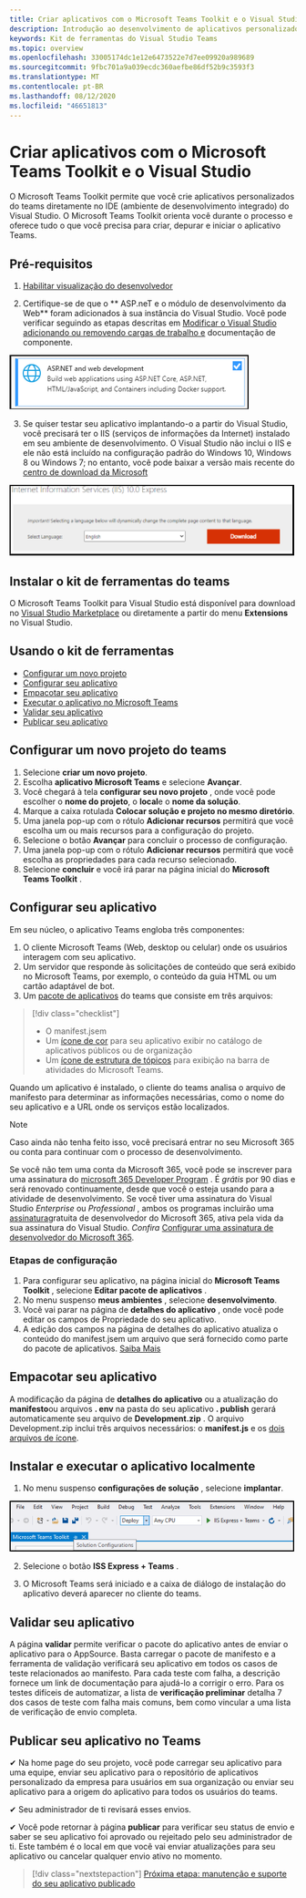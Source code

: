 ```yaml
---
title: Criar aplicativos com o Microsoft Teams Toolkit e o Visual Studio
description: Introdução ao desenvolvimento de aplicativos personalizados de grande parte diretamente no Visual Studio com o Microsoft Teams Toolkit
keywords: Kit de ferramentas do Visual Studio Teams
ms.topic: overview
ms.openlocfilehash: 33005174dc1e12e6473522e7d7ee09920a989689
ms.sourcegitcommit: 9fbc701a9a039ecdc360aefbe86df52b9c3593f3
ms.translationtype: MT
ms.contentlocale: pt-BR
ms.lasthandoff: 08/12/2020
ms.locfileid: "46651813"
---
```

# <a name="build-apps-with-the-microsoft-teams-toolkit-and-visual-studio"></a>Criar aplicativos com o Microsoft Teams Toolkit e o Visual Studio

O Microsoft Teams Toolkit permite que você crie aplicativos personalizados do teams diretamente no IDE (ambiente de desenvolvimento integrado) do Visual Studio. O Microsoft Teams Toolkit orienta você durante o processo e oferece tudo o que você precisa para criar, depurar e iniciar o aplicativo Teams.

## <a name="prerequisites"></a>Pré-requisitos

1. [Habilitar visualização do desenvolvedor](../resources/dev-preview/developer-preview-intro.md#enable-developer-preview)

1. Certifique-se de que o ** <span>ASP.ne</span>T e o módulo de desenvolvimento da Web** foram adicionados à sua instância do Visual Studio. Você pode verificar seguindo as etapas descritas em [Modificar o Visual Studio adicionando ou removendo cargas de trabalho e](/visualstudio/install/modify-visual-studio?view=vs-2019) documentação de componente.

![módulo asp.net do Visual Studio](../assets/images/visual-studio-web-dev-module.png)

3. Se quiser testar seu aplicativo implantando-o a partir do Visual Studio, você precisará ter o IIS (serviços de informações da Internet) instalado em seu ambiente de desenvolvimento. O Visual Studio não inclui o IIS e ele não está incluído na configuração padrão do Windows 10, Windows 8 ou Windows 7; no entanto, você pode baixar a versão mais recente do [centro de download da Microsoft](https://www.microsoft.com/download/details.aspx?id=48264.)

![Exibição da página de download do IIS](../assets/images/iis.png)

## <a name="install-the-teams-toolkit"></a>Instalar o kit de ferramentas do teams

O Microsoft Teams Toolkit para Visual Studio está disponível para download no [Visual Studio Marketplace](https://marketplace.visualstudio.com/items?itemName=TeamsDevApp.vsteamstemplate) ou diretamente a partir do menu **Extensions** no Visual Studio.

## <a name="using-the-toolkit"></a>Usando o kit de ferramentas

- [Configurar um novo projeto](#set-up-a-new-teams-project)
- [Configurar seu aplicativo](#configure-your-app)
- [Empacotar seu aplicativo](#package-your-app)
- [Executar o aplicativo no Microsoft Teams](#install-and-run-your-app-locally)
- [Validar seu aplicativo](#validate-your-app)
- [Publicar seu aplicativo](#publish-your-app-to-teams)

## <a name="set-up-a-new-teams-project"></a>Configurar um novo projeto do teams

1. Selecione **criar um novo projeto**.
1. Escolha **aplicativo Microsoft Teams** e selecione **Avançar**.
1. Você chegará à tela **configurar seu novo projeto** , onde você pode escolher o **nome do projeto**, o **local**e o **nome da solução**.
1. Marque a caixa rotulada **Colocar solução e projeto no mesmo diretório**.
1. Uma janela pop-up com o rótulo **Adicionar recursos** permitirá que você escolha um ou mais recursos para a configuração do projeto.
1. Selecione o botão **Avançar** para concluir o processo de configuração.
1. Uma janela pop-up com o rótulo **Adicionar recursos** permitirá que você escolha as propriedades para cada recurso selecionado.
1. Selecione **concluir** e você irá parar na página inicial do **Microsoft Teams Toolkit** .

## <a name="configure-your-app"></a>Configurar seu aplicativo

Em seu núcleo, o aplicativo Teams engloba três componentes:

  1. O cliente Microsoft Teams (Web, desktop ou celular) onde os usuários interagem com seu aplicativo.
  1. Um servidor que responde às solicitações de conteúdo que será exibido no Microsoft Teams, por exemplo, o conteúdo da guia HTML ou um cartão adaptável de bot.
  1. Um [pacote de aplicativos](/concepts/build-and-test/apps-package.md) do teams que consiste em três arquivos:

  > [!div class="checklist"]
  >
  > - O manifest.jsem
  > - Um [ícone de cor](../resources/schema/manifest-schema.md#icons) para seu aplicativo exibir no catálogo de aplicativos públicos ou de organização
 > - Um [ícone de estrutura de tópicos](../resources/schema/manifest-schema.md#icons) para exibição na barra de atividades do Microsoft Teams.

Quando um aplicativo é instalado, o cliente do teams analisa o arquivo de manifesto para determinar as informações necessárias, como o nome do seu aplicativo e a URL onde os serviços estão localizados.

> [!NOTE]
>Caso ainda não tenha feito isso, você precisará entrar no seu Microsoft 365 ou conta para continuar com o processo de desenvolvimento.
>
> Se você não tem uma conta da Microsoft 365, você pode se inscrever para uma assinatura do [microsoft 365 Developer Program](https://developer.microsoft.com/microsoft-365/dev-program) . É *grátis* por 90 dias e será renovado continuamente, desde que você o esteja usando para a atividade de desenvolvimento. Se você tiver uma assinatura do Visual Studio *Enterprise* ou *Professional* , ambos os programas incluirão uma [assinatura](https://aka.ms/MyVisualStudioBenefits)gratuita de desenvolvedor do Microsoft 365, ativa pela vida da sua assinatura do Visual Studio. *Confira* [Configurar uma assinatura de desenvolvedor do Microsoft 365](https://docs.microsoft.com/office/developer-program/office-365-developer-program-get-started).
>

### <a name="configuration-steps"></a>Etapas de configuração

1. Para configurar seu aplicativo, na página inicial do **Microsoft Teams Toolkit** , selecione **Editar pacote de aplicativos** .
1. No menu suspenso **meus ambientes** , selecione **desenvolvimento**.
1. Você vai parar na página de **detalhes do aplicativo** , onde você pode editar os campos de Propriedade do seu aplicativo.
1. A edição dos campos na página de detalhes do aplicativo atualiza o conteúdo do manifest.jsem um arquivo que será fornecido como parte do pacote de aplicativos. [Saiba Mais](https://aka.ms/teams-toolkit-manifest)

## <a name="package-your-app"></a>Empacotar seu aplicativo

A modificação da página de **detalhes do aplicativo** ou a atualização do **manifesto**ou arquivos **. env** na pasta do seu aplicativo **. publish** gerará automaticamente seu arquivo de **Development.zip** . O arquivo Development.zip inclui três arquivos necessários: o **manifest.js** e os [dois arquivos de ícone](../concepts/build-and-test/apps-package.md#icons).

## <a name="install-and-run-your-app-locally"></a>Instalar e executar o aplicativo localmente

1. No menu suspenso **configurações de solução** , selecione **implantar**.

![Menu configurações de solução](../assets/images/solution-configurations.png)

2. Selecione o botão **ISS Express + Teams** .

1. O Microsoft Teams será iniciado e a caixa de diálogo de instalação do aplicativo deverá aparecer no cliente do teams.

## <a name="validate-your-app"></a>Validar seu aplicativo

A página **validar** permite verificar o pacote do aplicativo antes de enviar o aplicativo para o AppSource. Basta carregar o pacote de manifesto e a ferramenta de validação verificará seu aplicativo em todos os casos de teste relacionados ao manifesto. Para cada teste com falha, a descrição fornece um link de documentação para ajudá-lo a corrigir o erro. Para os testes difíceis de automatizar, a lista de **verificação preliminar** detalha 7 dos casos de teste com falha mais comuns, bem como vincular a uma lista de verificação de envio completa.

## <a name="publish-your-app-to-teams"></a>Publicar seu aplicativo no Teams

✔ Na home page do seu projeto, você pode carregar seu aplicativo para uma equipe, enviar seu aplicativo para o repositório de aplicativos personalizado da empresa para usuários em sua organização ou enviar seu aplicativo para a origem do aplicativo para todos os usuários do teams.

✔ Seu administrador de ti revisará esses envios.

✔ Você pode retornar à página **publicar** para verificar seu status de envio e saber se seu aplicativo foi aprovado ou rejeitado pelo seu administrador de ti. Este também é o local em que você vai enviar atualizações para seu aplicativo ou cancelar qualquer envio ativo no momento.

> [!div class="nextstepaction"]
> [Próxima etapa: manutenção e suporte do seu aplicativo publicado](../concepts/deploy-and-publish/appsource/post-publish/overview.md)
>